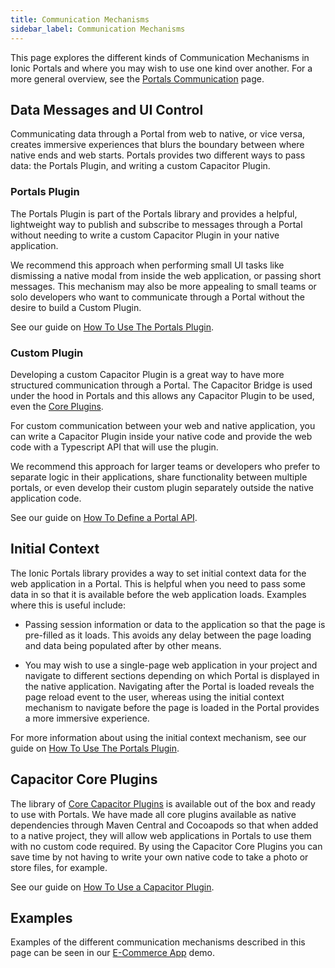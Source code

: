 ```yaml
---
title: Communication Mechanisms
sidebar_label: Communication Mechanisms
---
```


This page explores the different kinds of Communication Mechanisms in Ionic Portals and where you may wish to use one kind over another. For a more general overview, see the [Portals Communication](./portal-communication) page.

## Data Messages and UI Control

Communicating data through a Portal from web to native, or vice versa, creates immersive experiences that blurs the boundary between where native ends and web starts. Portals provides two different ways to pass data: the Portals Plugin, and writing a custom Capacitor Plugin.

### Portals Plugin

The Portals Plugin is part of the Portals library and provides a helpful, lightweight way to publish and subscribe to messages through a Portal without needing to write a custom Capacitor Plugin in your native application.

We recommend this approach when performing small UI tasks like dismissing a native modal from inside the web application, or passing short messages. This mechanism may also be more appealing to small teams or solo developers who want to communicate through a Portal without the desire to build a Custom Plugin.

See our guide on [How To Use The Portals Plugin](./how-to/using-the-portals-plugin).

### Custom Plugin

Developing a custom Capacitor Plugin is a great way to have more structured communication through a Portal. The Capacitor Bridge is used under the hood in Portals and this allows any Capacitor Plugin to be used, even the [Core Plugins](##capacitor-core-plugins). 

For custom communication between your web and native application, you can write a Capacitor Plugin inside your native code and provide the web code with a Typescript API that will use the plugin.

We recommend this approach for larger teams or developers who prefer to separate logic in their applications, share functionality between multiple portals, or even develop their custom plugin separately outside the native application code.

See our guide on [How To Define a Portal API](./how-to/define-api-in-typescript).

## Initial Context

The Ionic Portals library provides a way to set initial context data for the web application in a Portal. This is helpful when you need to pass some data in so that it is available before the web application loads. Examples where this is useful include:

- Passing session information or data to the application so that the page is pre-filled as it loads. This avoids any delay between the page loading and data being populated after by other means.

- You may wish to use a single-page web application in your project and navigate to different sections depending on which Portal is displayed in the native application. Navigating after the Portal is loaded reveals the page reload event to the user, whereas using the initial context mechanism to navigate before the page is loaded in the Portal provides a more immersive experience.

For more information about using the initial context mechanism, see our guide on [How To Use The Portals Plugin](./how-to/using-the-portals-plugin).

## Capacitor Core Plugins

The library of [Core Capacitor Plugins](https://capacitorjs.com/docs/apis) is available out of the box and ready to use with Portals. We have made all core plugins available as native dependencies through Maven Central and Cocoapods so that when added to a native project, they will allow web applications in Portals to use them with no custom code required. By using the Capacitor Core Plugins you can save time by not having to write your own native code to take a photo or store files, for example.

See our guide on [How To Use a Capacitor Plugin](./how-to/using-a-capacitor-plugin).

## Examples

Examples of the different communication mechanisms described in this page can be seen in our [E-Commerce App](./examples/ecommerce-app) demo.
